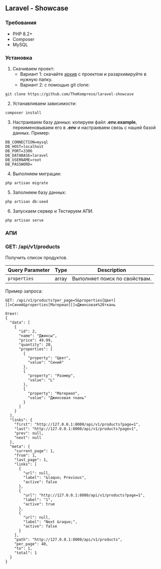 ## Laravel - Showcase

### Требования
- PHP 8.2+
- Composer
- MySQL
### Установка
1. Скачиваем проект:
    - Вариант 1: скачайте [архив](https://github.com/TheKompreso/laravel-showcase/archive/refs/heads/master.zip) с проектом  и разархивируйте в нужную папку.
    - Вариант 2: с помощью git clone:
```
git clone https://github.com/TheKompreso/laravel-showcase
```
2. Устанавливаем зависимости:
```
composer install
```
3. Настраиваем базу данных:
копируем файл <b>.env.example</b>, переименовываем его в <b>.env</b> и настраиваем связь с нашей базой данных. Пример:
```
DB_CONNECTION=mysql
DB_HOST=localhost
DB_PORT=3306
DB_DATABASE=laravel
DB_USERNAME=root
DB_PASSWORD=
```
4. Выполняем миграции:
```
php artisan migrate
```
5. Заполняем базу данных:
```
php artisan db:seed
```
6. Запускаем сервер и Тестируем АПИ.
```
php artisan serve 
```

### АПИ
### GET: /api/v1/products
Получить список продуктов.

| Query Parameter | Type  | Description                   |
|-----------------|-------|-------------------------------|
| ``properties``  | array | Выполняет поиск по свойствам. |

Пример запроса:<br>
```
GET: /api/v1/products?per_page=5&properties[Цвет][]=Синий&properties[Материал][]=Джинсовая%20ткань

Ответ:
{
  "data": [
    {
      "id": 2,
      "name": "Джинсы",
      "price": 49.99,
      "quantity": 20,
      "properties": [
        {
          "property": "Цвет",
          "value": "Синий"
        },
        {
          "property": "Размер",
          "value": "L"
        },
        {
          "property": "Материал",
          "value": "Джинсовая ткань"
        }
      ]
    }
  ],
  "links": {
    "first": "http://127.0.0.1:8000/api/v1/products?page=1",
    "last": "http://127.0.0.1:8000/api/v1/products?page=1",
    "prev": null,
    "next": null
  },
  "meta": {
    "current_page": 1,
    "from": 1,
    "last_page": 1,
    "links": [
      {
        "url": null,
        "label": "&laquo; Previous",
        "active": false
      },
      {
        "url": "http://127.0.0.1:8000/api/v1/products?page=1",
        "label": "1",
        "active": true
      },
      {
        "url": null,
        "label": "Next &raquo;",
        "active": false
      }
    ],
    "path": "http://127.0.0.1:8000/api/v1/products",
    "per_page": 40,
    "to": 1,
    "total": 1
  }
}
```
